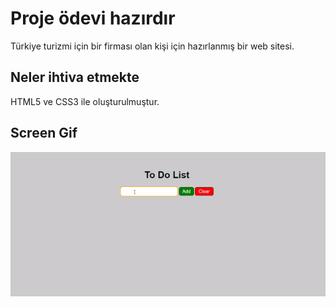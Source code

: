 <h1> Proje ödevi hazırdır </h1>

Türkiye turizmi için bir firması olan kişi için hazırlanmış bir web sitesi. 

<h2> Neler ihtiva etmekte </h2>

HTML5 ve CSS3 ile oluşturulmuştur. 

<h2> Screen Gif </h2>

![](screen.gif)